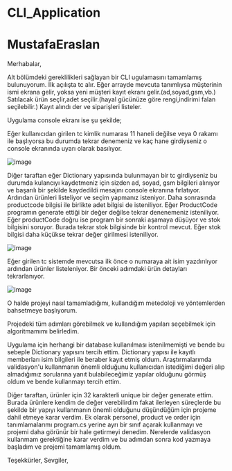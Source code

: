 # CLI_Application

# MustafaEraslan

Merhabalar,

Alt bölümdeki gereklilikleri sağlayan bir CLI ugulamasını tamamlamış bulunuyorum.
İlk açılışta tc alır.
Eğer arrayde mevcuta tanımlıysa müşterinin ismi ekrana gelir, yoksa yeni müşteri kayıt ekranı gelir.(ad,soyad,gsm,vb.)
Satılacak ürün seçlir,adet seçilir.(hayal gücünüze göre rengi,indirimi falan seçilebilir.)
Kayıt alındı der ve siparişleri listeler.

Uygulama console ekranı ise şu şekilde;

Eğer kullanıcıdan girilen tc kimlik numarası 11 haneli değilse veya 0 rakamı ile başlıyorsa bu durumda tekrar denemeniz ve kaç hane girdiyseniz o console ekranında uyarı olarak basılıyor.

![image](https://user-images.githubusercontent.com/44713722/174433153-985351a0-7553-44a9-be03-a7c71831b2ae.png)

Diğer taraftan eğer Dictionary yapısıında bulunmayan bir tc girdiyseniz bu durumda kulancıyı kaydetmeniz için sizden ad, soyad, gsm bilgileri alınıyor ve başarılı bir şekilde kaydedildi mesajını console ekranına fırlatıyor. Ardından ürünleri listeliyor ve seçim yapmanız isteniyor. Daha sonrasında productcode bilgisi ile birlikte adet bilgisi de isteniliyor. Eğer ProductCode programın generate ettiği bir değer değilse tekrar denenemeniz isteniliyor. Eğer productCode doğru ise program bir sonraki aşamaya düşüyor ve stok bilgisini soruyor. Burada tekrar stok bilgisinde bir kontrol mevcut. Eğer stok bilgisi daha küçükse tekrar değer girilmesi isteniliyor.

![image](https://user-images.githubusercontent.com/44713722/174433085-5a155904-ab15-4335-9fb8-9cbf446541e9.png)

Eğer girilen tc sistemde mevcutsa ilk önce o numaraya ait isim yazdırılıyor ardından ürünler listeleniyor. Bir önceki adımdaki ürün detayları tekrarlanıyor.

![image](https://user-images.githubusercontent.com/44713722/174432454-98e71b0d-5362-422a-8eaf-d75334cea3bf.png)

O halde projeyi nasıl tamamladığımı, kullandığım metedoloji ve yöntemlerden bahsetmeye başlıyorum.

Projedeki tüm adımları görebilmek ve kullandığım yapıları seçebilmek için algoritmamımı belirledim.

Uygulama için herhangi bir database kullanılması istenilmemişti ve bende bu sebeple Dictionary yapısını tercih ettim. Dictionary yapısı ile kayıtlı memberları isim bilgileri ile beraber kayıt etmiş oldum. Araştırmalarımda validasyon'u kullanmanın önemli olduğunu kullanıcıdan istediğimi değeri alıp almadığımız sorularına yanıt bulabileceğimiz yapılar olduğunu görmüş oldum ve bende kullanmayı tercih ettim.

Diğer taraftan, ürünler için 32 karakterli unique bir değer generate ettim. Burada ürünlere kendim de değer verebilirdim fakat ilerleyen süreçlerde bu şekilde bir yapıyı kullanmanın önemli olduğunu düşündüğüm için projeme dahil etmeye karar verdim. Ek olarak personel, product ve order için tanımlamalarımı program.cs yerine ayrı bir sınıf açarak kullanmayı ve projemi daha görünür bir hale getirmeyi denedim. Nerelerde validasyon kullanmam gerektiğine karar verdim ve bu adımdan sonra kod yazmaya başladım ve projemi tamamlamış oldum.

Teşekkürler,
Sevgiler,





